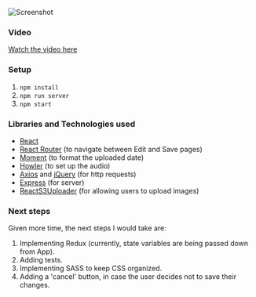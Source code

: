 ![Screenshot](https://i.imgur.com/heQu747.png)

### Video
[Watch the video here](https://drive.google.com/file/d/182461LVCsqPEuZf41HizSVr8hcx9LuNg/view)

### Setup
1. `npm install`
2. `npm run server`
3. `npm start`

### Libraries and Technologies used
* [React](https://reactjs.org/)
* [React Router](https://www.npmjs.com/package/react-router-dom) (to navigate between Edit and Save pages)
* [Moment](https://momentjs.com/) (to format the uploaded date)
* [Howler](https://howlerjs.com/) (to set up the audio)
* [Axios](https://www.npmjs.com/package/axios) and [jQuery](https://jquery.com/) (for http requests)
* [Express](https://expressjs.com/) (for server)
* [ReactS3Uploader](https://www.npmjs.com/package/react-s3-uploader) (for allowing users to upload images)

### Next steps
Given more time, the next steps I would take are: 
1. Implementing Redux (currently, state variables are being passed down from App).
2. Adding tests.
3. Implementing SASS to keep CSS organized.
4. Adding a 'cancel' button, in case the user decides not to save their changes.
